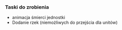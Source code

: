 ### Taski do zrobienia ###
- animacja śmierci jednostki
- Dodanie rzek (niemożliwych do przejścia dla unitów)